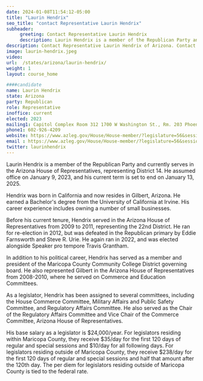 ```yaml
---
date: 2024-01-08T11:54:12-05:00
title: "Laurin Hendrix"
seo_title: "contact Representative Laurin Hendrix"
subheader:
     greeting: Contact Representative Laurin Hendrix
     description: Laurin Hendrix is a member of the Republican Party and currently serves in the Arizona House of Representative, representing District 14. He assumed office on January 9, 2023, and his current term is set to end on January 13, 2025.
description: Contact Representative Laurin Hendrix of Arizona. Contact information for Laurin Hendrix includes email address, phone number, and mailing address.
image: laurin-hendrix.jpeg
video:
url:  /states/arizona/laurin-hendrix/
weight: 1
layout: course_home

####candidate
name: Laurin Hendrix
state: Arizona
party: Republican
role: Representative
inoffice: current
elected: 2023
mailing1: Capitol Complex Room 312 1700 W Washington St., Rm. 203 Phoenix, AZ 85007-2890
phone1: 602-926-4209
website: https://www.azleg.gov/House/House-member/?legislature=56&session=128&legislator=2172/
email : https://www.azleg.gov/House/House-member/?legislature=56&session=128&legislator=2172/
twitter: laurinhendrix
---
```


Laurin Hendrix is a member of the Republican Party and currently serves in the Arizona House of Representatives, representing District 14. He assumed office on January 9, 2023, and his current term is set to end on January 13, 2025.

Hendrix was born in California and now resides in Gilbert, Arizona. He earned a Bachelor's degree from the University of California at Irvine. His career experience includes owning a number of small businesses.

Before his current tenure, Hendrix served in the Arizona House of Representatives from 2009 to 2011, representing the 22nd District. He ran for re-election in 2012, but was defeated in the Republican primary by Eddie Farnsworth and Steve R. Urie. He again ran in 2022, and was elected alongside Speaker pro tempore Travis Grantham.

In addition to his political career, Hendrix has served as a member and president of the Maricopa County Community College District governing board. He also represented Gilbert in the Arizona House of Representatives from 2008-2010, where he served on Commerce and Education Committees.

As a legislator, Hendrix has been assigned to several committees, including the House Commerce Committee, Military Affairs and Public Safety Committee, and Regulatory Affairs Committee. He also served as the Chair of the Regulatory Affairs Committee and Vice Chair of the Commerce Committee, Arizona House of Representatives.

His base salary as a legislator is $24,000/year. For legislators residing within Maricopa County, they receive $35/day for the first 120 days of regular and special sessions and $10/day for all following days. For legislators residing outside of Maricopa County, they receive $238/day for the first 120 days of regular and special sessions and half that amount after the 120th day. The per diem for legislators residing outside of Maricopa County is tied to the federal rate.
